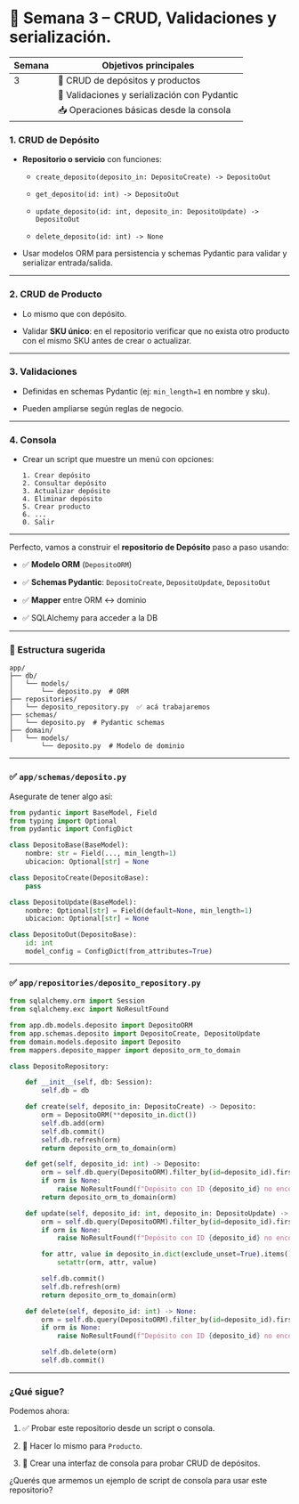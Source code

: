 # 📅 Semana 3 – CRUD, Validaciones y serialización.

| Semana | Objetivos principales                                             |
| ------ | ----------------------------------------------------------------- |
| 3      | 🔄 CRUD de depósitos y productos                                  |
|        | 🧱 Validaciones y serialización con Pydantic                      |
|        | 📥 Operaciones básicas desde la consola                           |


### 1. CRUD de Depósito

-   **Repositorio o servicio** con funciones:
    
    -   `create_deposito(deposito_in: DepositoCreate) -> DepositoOut`
        
    -   `get_deposito(id: int) -> DepositoOut`
        
    -   `update_deposito(id: int, deposito_in: DepositoUpdate) -> DepositoOut`
        
    -   `delete_deposito(id: int) -> None`
        
-   Usar modelos ORM para persistencia y schemas Pydantic para validar y serializar entrada/salida.
    

----------

### 2. CRUD de Producto

-   Lo mismo que con depósito.
    
-   Validar **SKU único**: en el repositorio verificar que no exista otro producto con el mismo SKU antes de crear o actualizar.
    

----------

### 3. Validaciones

-   Definidas en schemas Pydantic (ej: `min_length=1` en nombre y sku).
    
-   Pueden ampliarse según reglas de negocio.
    

----------

### 4. Consola

-   Crear un script que muestre un menú con opciones:
    
    ```
    1. Crear depósito
    2. Consultar depósito
    3. Actualizar depósito
    4. Eliminar depósito
    5. Crear producto
    6. ...
    0. Salir
    
    ```
    
---------

Perfecto, vamos a construir el **repositorio de Depósito** paso a paso usando:

-   ✅ **Modelo ORM** (`DepositoORM`)
    
-   ✅ **Schemas Pydantic**: `DepositoCreate`, `DepositoUpdate`, `DepositoOut`
    
-   ✅ **Mapper** entre ORM ↔ dominio
    
-   ✅ SQLAlchemy para acceder a la DB
    

----------

### 📁 Estructura sugerida

```
app/
├── db/
│   └── models/
│       └── deposito.py  # ORM
├── repositories/
│   └── deposito_repository.py  ✅ acá trabajaremos
├── schemas/
│   └── deposito.py  # Pydantic schemas
├── domain/
│   └── models/
        └── deposito.py  # Modelo de dominio

```

----------

### ✅ `app/schemas/deposito.py`

Asegurate de tener algo así:

```python
from pydantic import BaseModel, Field
from typing import Optional
from pydantic import ConfigDict

class DepositoBase(BaseModel):
    nombre: str = Field(..., min_length=1)
    ubicacion: Optional[str] = None

class DepositoCreate(DepositoBase):
    pass

class DepositoUpdate(BaseModel):
    nombre: Optional[str] = Field(default=None, min_length=1)
    ubicacion: Optional[str] = None

class DepositoOut(DepositoBase):
    id: int
    model_config = ConfigDict(from_attributes=True)

```

----------

### ✅ `app/repositories/deposito_repository.py`

```python
from sqlalchemy.orm import Session
from sqlalchemy.exc import NoResultFound

from app.db.models.deposito import DepositoORM
from app.schemas.deposito import DepositoCreate, DepositoUpdate
from domain.models.deposito import Deposito
from mappers.deposito_mapper import deposito_orm_to_domain

class DepositoRepository:

    def __init__(self, db: Session):
        self.db = db

    def create(self, deposito_in: DepositoCreate) -> Deposito:
        orm = DepositoORM(**deposito_in.dict())
        self.db.add(orm)
        self.db.commit()
        self.db.refresh(orm)
        return deposito_orm_to_domain(orm)

    def get(self, deposito_id: int) -> Deposito:
        orm = self.db.query(DepositoORM).filter_by(id=deposito_id).first()
        if orm is None:
            raise NoResultFound(f"Depósito con ID {deposito_id} no encontrado")
        return deposito_orm_to_domain(orm)

    def update(self, deposito_id: int, deposito_in: DepositoUpdate) -> Deposito:
        orm = self.db.query(DepositoORM).filter_by(id=deposito_id).first()
        if orm is None:
            raise NoResultFound(f"Depósito con ID {deposito_id} no encontrado")

        for attr, value in deposito_in.dict(exclude_unset=True).items():
            setattr(orm, attr, value)

        self.db.commit()
        self.db.refresh(orm)
        return deposito_orm_to_domain(orm)

    def delete(self, deposito_id: int) -> None:
        orm = self.db.query(DepositoORM).filter_by(id=deposito_id).first()
        if orm is None:
            raise NoResultFound(f"Depósito con ID {deposito_id} no encontrado")

        self.db.delete(orm)
        self.db.commit()

```

----------

### ¿Qué sigue?

Podemos ahora:

1.  ✅ Probar este repositorio desde un script o consola.
    
2.  🔄 Hacer lo mismo para `Producto`.
    
3.  🧪 Crear una interfaz de consola para probar CRUD de depósitos.
    

¿Querés que armemos un ejemplo de script de consola para usar este repositorio?
<!--stackedit_data:
eyJoaXN0b3J5IjpbLTExMTY3MTA0NDUsLTEwOTQ1OTQwMzVdfQ
==
-->
